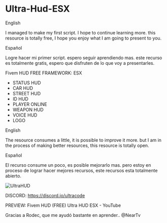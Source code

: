 # Ultra-Hud-ESX

English

I managed to make my first script. I hope to continue learning more. this resource is totally free, I hope you enjoy what I am going to present to you.

Español

Logre hacer mi primer script. espero seguir aprendiendo mas. este recurso es totalmente gratis, espero que disfruten de lo que voy a presentarles.

Fivem HUD FREE 
FRAMEWORK: ESX  

- STATUS HUD 
- CAR HUD 
- STREET HUD 
- ID HUD 
- PLAYER ONLINE 
- WEAPON HUD 
- VOICE HUD 
- LOGO

English

The resource consumes a little, it is possible to improve it more. but I am in the process of making better resources, this resource is totally open.

Español

El recurso consume un poco, es posible mejorarlo mas. pero estoy en proceso de lograr hacer mejores recursos, este recursos esta totalmente abierto.

![UltraHUD](https://user-images.githubusercontent.com/86611932/153036645-61a44cef-1baf-4e2e-9b81-e8cb3f1cab66.jpg)

DISCORD: https://discord.io/ultracode

PREVIEW: Fivem HUD (FREE) Ultra HUD ESX - YouTube

Gracias a Rodec, que me ayudó bastante en aprender.. @NearTv
